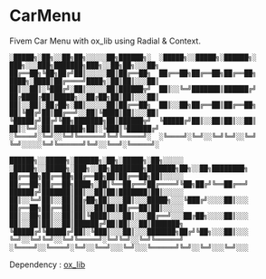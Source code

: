 # CarMenu
Fivem Car Menu with ox_lib using Radial &amp; Context.

```
░█████╗░██╗░░██╗██╗░░░░░██╗██████╗░  ░█████╗░░█████╗░██████╗░  ███╗░░░███╗███████╗███╗░░██╗██╗░░░██╗
██╔══██╗╚██╗██╔╝██║░░░░░██║██╔══██╗  ██╔══██╗██╔══██╗██╔══██╗  ████╗░████║██╔════╝████╗░██║██║░░░██║
██║░░██║░╚███╔╝░██║░░░░░██║██████╦╝  ██║░░╚═╝███████║██████╔╝  ██╔████╔██║█████╗░░██╔██╗██║██║░░░██║
██║░░██║░██╔██╗░██║░░░░░██║██╔══██╗  ██║░░██╗██╔══██║██╔══██╗  ██║╚██╔╝██║██╔══╝░░██║╚████║██║░░░██║
╚█████╔╝██╔╝╚██╗███████╗██║██████╦╝  ╚█████╔╝██║░░██║██║░░██║  ██║░╚═╝░██║███████╗██║░╚███║╚██████╔╝
░╚════╝░╚═╝░░╚═╝╚══════╝╚═╝╚═════╝░  ░╚════╝░╚═╝░░╚═╝╚═╝░░╚═╝  ╚═╝░░░░░╚═╝╚══════╝╚═╝░░╚══╝░╚═════╝░

██████╗░░█████╗░██████╗░██╗░█████╗░██╗░░░░░  ░█████╗░░█████╗░███╗░░██╗████████╗███████╗██╗░░██╗████████╗
██╔══██╗██╔══██╗██╔══██╗██║██╔══██╗██║░░░░░  ██╔══██╗██╔══██╗████╗░██║╚══██╔══╝██╔════╝╚██╗██╔╝╚══██╔══╝
██████╔╝███████║██║░░██║██║███████║██║░░░░░  ██║░░╚═╝██║░░██║██╔██╗██║░░░██║░░░█████╗░░░╚███╔╝░░░░██║░░░
██╔══██╗██╔══██║██║░░██║██║██╔══██║██║░░░░░  ██║░░██╗██║░░██║██║╚████║░░░██║░░░██╔══╝░░░██╔██╗░░░░██║░░░
██║░░██║██║░░██║██████╔╝██║██║░░██║███████╗  ╚█████╔╝╚█████╔╝██║░╚███║░░░██║░░░███████╗██╔╝╚██╗░░░██║░░░
╚═╝░░╚═╝╚═╝░░╚═╝╚═════╝░╚═╝╚═╝░░╚═╝╚══════╝  ░╚════╝░░╚════╝░╚═╝░░╚══╝░░░╚═╝░░░╚══════╝╚═╝░░╚═╝░░░╚═╝░░░
```                                                                                                                        

Dependency : [ox_lib]([https://www.google.com](https://github.com/overextended/ox_lib)https://github.com/overextended/ox_lib)
